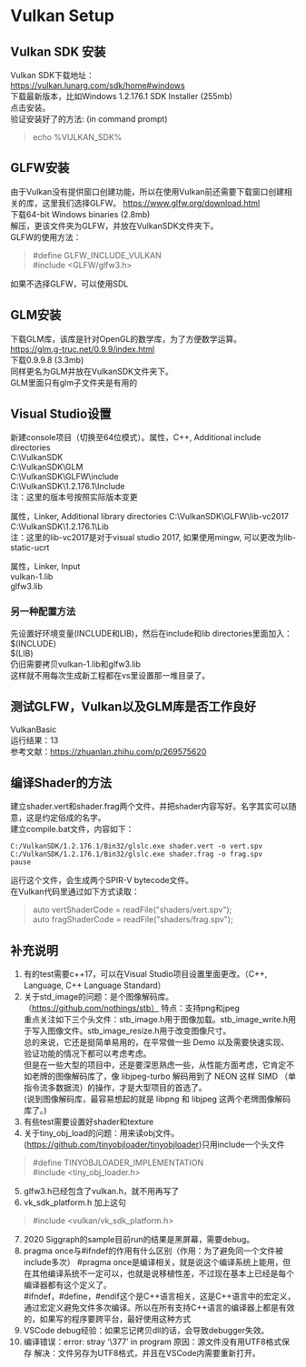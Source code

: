# Vulkan Setup

## Vulkan SDK 安装
Vulkan SDK下载地址：  
https://vulkan.lunarg.com/sdk/home#windows  
下载最新版本，比如Windows 1.2.176.1 SDK Installer (255mb)  
点击安装。  
验证安装好了的方法: (in command prompt)  
> echo %VULKAN_SDK%

## GLFW安装
由于Vulkan没有提供窗口创建功能，所以在使用Vulkan前还需要下载窗口创建相关的库，这里我们选择GLFW。
https://www.glfw.org/download.html  
下载64-bit Windows binaries (2.8mb)  
解压，更该文件夹为GLFW，并放在VulkanSDK文件夹下。  
GLFW的使用方法：  
> #define GLFW_INCLUDE_VULKAN   
> #include <GLFW/glfw3.h>  

如果不选择GLFW，可以使用SDL  

## GLM安装
下载GLM库，该库是针对OpenGL的数学库，为了方便数学运算。  
https://glm.g-truc.net/0.9.9/index.html  
下载0.9.9.8 (3.3mb)  
同样更名为GLM并放在VulkanSDK文件夹下。  
GLM里面只有glm子文件夹是有用的  

## Visual Studio设置
新建console项目（切换至64位模式）。属性，C++, Additional include directories  
C:\VulkanSDK  
C:\VulkanSDK\GLM  
C:\VulkanSDK\GLFW\include  
C:\VulkanSDK\1.2.176.1\Include  
注：这里的版本号按照实际版本变更  

属性，Linker,  Additional library directories
C:\VulkanSDK\GLFW\lib-vc2017  
C:\VulkanSDK\1.2.176.1\Lib  
注：这里的lib-vc2017是对于visual studio 2017, 如果使用mingw, 可以更改为lib-static-ucrt   

属性，Linker, Input  
vulkan-1.lib  
glfw3.lib  

### 另一种配置方法  
先设置好环境变量(INCLUDE和LIB)，然后在include和lib directories里面加入：  
$(INCLUDE)  
$(LIB)  
仍旧需要拷贝vulkan-1.lib和glfw3.lib  
这样就不用每次生成新工程都在vs里设置那一堆目录了。  

## 测试GLFW，Vulkan以及GLM库是否工作良好
VulkanBasic  
运行结果：13  
参考文献：https://zhuanlan.zhihu.com/p/269575620  


## 编译Shader的方法
建立shader.vert和shader.frag两个文件，并把shader内容写好。名字其实可以随意，这是约定俗成的名字。  
建立compile.bat文件，内容如下：   
```
C:/VulkanSDK/1.2.176.1/Bin32/glslc.exe shader.vert -o vert.spv 
C:/VulkanSDK/1.2.176.1/Bin32/glslc.exe shader.frag -o frag.spv 
pause
```
运行这个文件，会生成两个SPIR-V bytecode文件。  
在Vulkan代码里通过如下方式读取：  
> auto vertShaderCode = readFile("shaders/vert.spv");   
> auto fragShaderCode = readFile("shaders/frag.spv");  

## 补充说明
1. 有的test需要c++17，可以在Visual Studio项目设置里面更改。（C++, Language, C++ Language Standard）  
2. 关于std_image的问题：是个图像解码库。（https://github.com/nothings/stb） 特点：支持png和jpeg  
重点关注如下三个头文件：stb_image.h用于图像加载。stb_image_write.h用于写入图像文件。stb_image_resize.h用于改变图像尺寸。  
总的来说，它还是挺简单易用的，在平常做一些 Demo 以及需要快速实现、验证功能的情况下都可以考虑考虑。  
但是在一些大型的项目中，还是要深思熟虑一些，从性能方面考虑，它肯定不如老牌的图像解码库了，像 libjpeg-turbo 解码用到了 NEON 这样 SIMD （单指令流多数据流）的操作，才是大型项目的首选了。  
(说到图像解码库，最容易想起的就是 libpng 和 libjpeg 这两个老牌图像解码库了。)  
4. 有些test需要设置好shader和texture
5. 关于tiny_obj_load的问题：用来读obj文件。(https://github.com/tinyobjloader/tinyobjloader)只用include一个头文件
> #define TINYOBJLOADER_IMPLEMENTATION  
> #include <tiny_obj_loader.h>  

5. glfw3.h已经包含了vulkan.h，就不用再写了
6. vk_sdk_platform.h
加上这句
> #include <vulkan/vk_sdk_platform.h>

7. 2020 Siggraph的sample目前run的结果是黑屏幕，需要debug。  
8. pragma once与#ifndef的作用有什么区别（作用：为了避免同一个文件被include多次）
#pragma once是编译相关，就是说这个编译系统上能用，但在其他编译系统不一定可以，也就是说移植性差，不过现在基本上已经是每个编译器都有这个定义了。  
#ifndef，#define，#endif这个是C++语言相关，这是C++语言中的宏定义，通过宏定义避免文件多次编译。所以在所有支持C++语言的编译器上都是有效的，如果写的程序要跨平台，最好使用这种方式  
9. VSCode debug经验：如果忘记拷贝dll的话，会导致debugger失效。
10. 编译错误：error: stray ‘\377’ in program
原因：源文件没有用UTF8格式保存
解决：文件另存为UTF8格式，并且在VSCode内需要重新打开。



